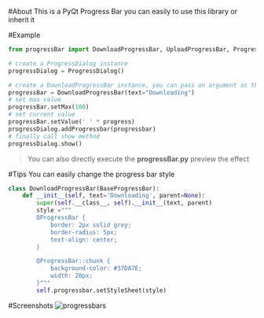 #About
This is a PyQt Progress Bar you can easily to use this library or inherit it

#Example
```python
from progressBar import DownloadProgressBar, UploadProgressBar, ProgressDialog

# create a ProgressDialog instance
progressDialog = ProgressDialog()

# create a DownloadProgressBar instance, you can pass an argument as the progress bar title
progressBar = DownloadProgressBar(text="Downloading")
# set max value
progressBar.setMax(100)
# set current value
progressBar.setValue(' ' * progress)
progressDialog.addProgressbar(progressbar)
# finally call show method
progressDialog.show()
```
> You can also directly execute the **progressBar.py** preview the effect

#Tips
You can easily change the progress bar style
```python
class DownloadProgressBar(BaseProgressBar):
    def __init__(self, text='Downloading', parent=None):
        super(self.__class__, self).__init__(text, parent)
        style ="""
        QProgressBar {
            border: 2px solid grey;
            border-radius: 5px;
            text-align: center;
        }

        QProgressBar::chunk {
            background-color: #37DA7E;
            width: 20px;
        }"""
        self.progressbar.setStyleSheet(style)
```

#Screenshots
<img src="https://raw.github.com/jacklam718/PyQt-ProgressBar/master/screenshots/progressbars.png" alt="progressbars">
